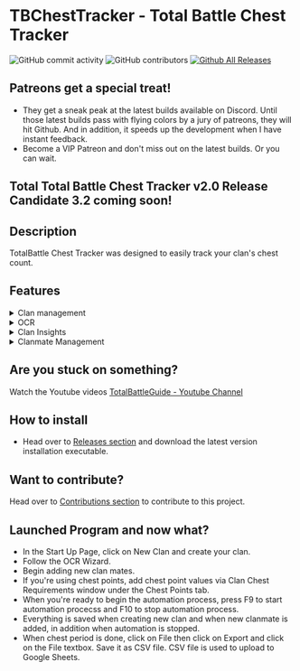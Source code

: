 # TBChestTracker - Total Battle Chest Tracker
![GitHub commit activity](https://img.shields.io/github/commit-activity/t/SICGames/TBChestTracker)
![GitHub contributors](https://img.shields.io/github/contributors/SICGames/TBChestTracker)
[![Github All Releases](https://img.shields.io/github/downloads/SICGames/TBChestTracker/total.svg)]()

## Patreons get a special treat!
- They get a sneak peak at the latest builds available on Discord. Until those latest builds pass with flying colors by a jury of patreons, they will hit Github. And in addition, it speeds up the development when I have instant feedback. 
- Become a VIP Patreon and don't miss out on the latest builds. Or you can wait.

## Total Total Battle Chest Tracker v2.0 Release Candidate 3.2 coming soon!

## Description
TotalBattle Chest Tracker was designed to easily track your clan's chest count. 

## Features  
<details><summary>
  Clan management
</summary>
  
 * Manage Multiple Clans.
  
</details>
<details>
<summary>
  OCR
</summary>
  
 * Choose multiple languages for the OCR to understand.
 * Select Region for OCR to extract text from with OCR Wizard.
 * OCR detects unknown clan mates and adds them to database.

</details>
<details>
<summary>
Clan Insights
</summary>
  
 * Track clan performance and statistics.
 * Future implendation is to allow clans to create goals to achieve. 
 * Future implendation is to allow simulate what they'd need to do to get higher clan wealth.
 * Filter clan insights data by name using Quick Filter feature.
 * Filter clan insights data by chest type.

</details>
<details>
<summary>
Clanmate Management
</summary>
  
 * Add clanmates via text file.
 * Add clanmates via selection rectangle.
 * Clanmate search box filters a clan mate. 
 * Create clanmate aliases by selecting parent clanmate name then their known aliases. In case OCR misreads their name. 
 * Remove multiple clanmate names.
 
</details>

## Are you stuck on something?
Watch the Youtube videos 
[TotalBattleGuide - Youtube Channel](https://www.youtube.com/@TotalBattleGuide)

## How to install
- Head over to [Releases section](https://github.com/SICGames/TBChestTracker/releases) and download the latest version installation executable.

## Want to contribute? 
Head over to [Contributions section](https://github.com/SICGames/TBChestTracker/blob/master/CONTRIBUTING.md) to contribute to this project.

## Launched Program and now what?
- In the Start Up Page, click on New Clan and create your clan. 
- Follow the OCR Wizard. 
- Begin adding new clan mates. 
- If you're using chest points, add chest point values via Clan Chest Requirements window under the Chest Points tab.
- When you're ready to begin the automation process, press F9 to start automation procecss and F10 to stop automation process.
- Everything is saved when creating new clan and when new clanmate is added, in addition when automation is stopped.
- When chest period is done, click on File then click on Export and click on the File textbox. Save it as CSV file. CSV file is used to upload to Google Sheets. 


